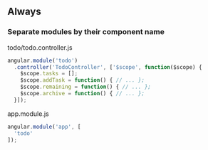 ## Always
### Separate modules by their component name

todo/todo.controller.js
```javascript
angular.module('todo')
  .controller('TodoController', ['$scope', function($scope) {
    $scope.tasks = [];
    $scope.addTask = function() { // ... };
    $scope.remaining = function() { // ... };
    $scope.archive = function() { // ... };
  }]);
```

app.module.js
```javascript
angular.module('app', [
  'todo'
]);
```
